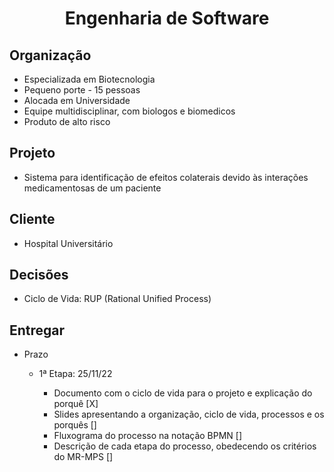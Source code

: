 <h1 align="center"  size="40px">
Engenharia de Software 
</h1>

## Organização

- Especializada em Biotecnologia
- Pequeno porte - 15 pessoas
- Alocada em Universidade
- Equipe multidisciplinar, com biologos e biomedicos
- Produto de alto risco

## Projeto

- Sistema para identificação de efeitos colaterais devido às interações medicamentosas de um paciente

## Cliente

- Hospital Universitário

## Decisões

- Ciclo de Vida: RUP (Rational Unified Process)

## Entregar

- Prazo

  - 1ª Etapa: 25/11/22

    - Documento com o ciclo de vida para o projeto e explicação do porquê [X]
    - Slides apresentando a organização, ciclo de vida, processos e os porquês []
    - Fluxograma do processo na notação BPMN []
    - Descrição de cada etapa do processo, obedecendo os critérios do MR-MPS []
